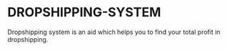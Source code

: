 # DROPSHIPPING-SYSTEM
Dropshipping system is an aid which helps you to find your total profit in dropshipping.
